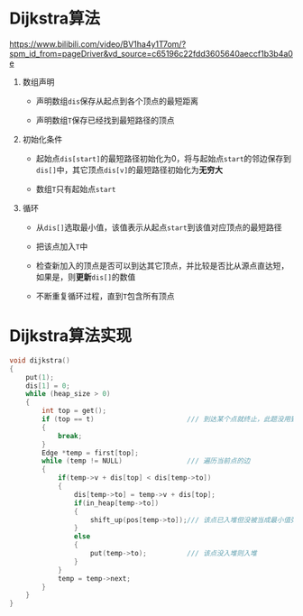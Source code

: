 # Dijkstra算法
<https://www.bilibili.com/video/BV1ha4y1T7om/?spm_id_from=pageDriver&vd_source=c65196c22fdd3605640aeccf1b3b4a0e>

1. 数组声明
    * 声明数组`dis`保存从起点到各个顶点的最短距离

    * 声明数组`T`保存已经找到最短路径的顶点

2. 初始化条件
    * 起始点`dis[start]`的最短路径初始化为0，将与起始点`start`的邻边保存到`dis[]`中，其它顶点`dis[v]`的最短路径初始化为**无穷大**

    * 数组`T`只有起始点`start`

3. 循环
    * 从`dis[]`选取最小值，该值表示从起点`start`到该值对应顶点的最短路径

    * 把该点加入`T`中

    * 检查新加入的顶点是否可以到达其它顶点，并比较是否比从源点直达短，如果是，则**更新**`dis[]`的数值

    * 不断重复循环过程，直到`T`包含所有顶点

# Dijkstra算法实现

```c
void dijkstra()
{
	put(1);
	dis[1] = 0;
	while (heap_size > 0)
	{
		int top = get();
		if (top == t) 						/// 到达某个点就终止，此题没用到
		{
			break;
		}
		Edge *temp = first[top];
		while (temp != NULL)				/// 遍历当前点的边
		{
			if(temp->v + dis[top] < dis[temp->to])
			{
				dis[temp->to] = temp->v + dis[top];
				if(in_heap[temp->to])
				{
					shift_up(pos[temp->to]);/// 该点已入堆但没被当成最小值弹出
				}
				else
				{
					put(temp->to);          /// 该点没入堆则入堆
				}
			}
			temp = temp->next;
		}
	}
}
```